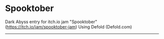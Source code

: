# Spooktober

Dark Abyss entry for itch.io jam "Spooktober" (https://itch.io/jam/spooktober-jam)
Using Defold (Defold.com)

---